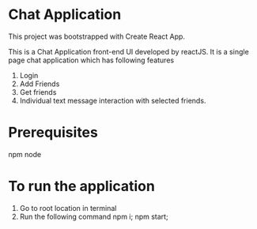 # Chat Application

This project was bootstrapped with Create React App.

This is a Chat Application front-end UI developed by reactJS. It is a single page chat application which has following features
1. Login
2. Add Friends
3. Get friends
4. Individual text message interaction with selected friends.

# Prerequisites
npm
node

# To run the application

1. Go to root location in terminal
2. Run the following command npm i; npm start;
